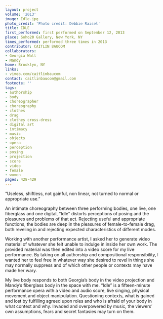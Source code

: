 ```yaml
---
layout: project
volume: '2013'
image: Idle.jpg
photo_credit: 'Photo credit: Debbie Raisel'
title: IDLE
first_performed: first performed on September 12, 2013
place: Soho20 Gallery, New York, NY
times_performed: performed three times in 2013
contributor: CAITLIN BAUCOM
collaborators:
- Georgia Wall
- Mandy
home: Brooklyn, NY
links:
- vimeo.com/caitlinbaucom
contact: caitlinbaucom@gmail.com
footnote: ''
tags:
- authorship
- body
- choreographer
- choreography
- clothes
- drag
- clothes cross-dress
- digital art
- intimacy
- music
- objects
- opera
- perception
- posing
- projection
- score
- video
- female
- women
pages: 428-429
---
```


“Useless, shiftless, not gainful, non linear, not turned to normal or appropriate use.”

An intimate choreography between three performing bodies, one live, one fiberglass and one digital, “Idle” distorts perceptions of posing and the pleasures and problems of that act. Rejecting useful and appropriate functions, the bodies are deep in the pleasures of female-to-female drag, both reveling in and rejecting expected characteristics of different modes.

Working with another performance artist, I asked her to generate video material of whatever she felt unable to indulge in inside her own work. The provided material was then edited into a video score for my live performance. By taking on all authorship and compositional responsibility, I wanted her to feel free in whatever way she desired to revel in things she may normally suppress and of which other people or contexts may have made her wary.

My live body responds to both Georgia’s body in the video projection and Mandy’s fiberglass body in the space with me. “Idle” is a fifteen-minute performance opera with a video and audio score, live singing, physical movement and object manipulation. Questioning contexts, what is gained and lost by fulfilling agreed upon roles and who is afraid of your body in what context and why. Invaded and overpowered by music, the viewers’ own assumptions, fears and secret fantasies may turn on them.
